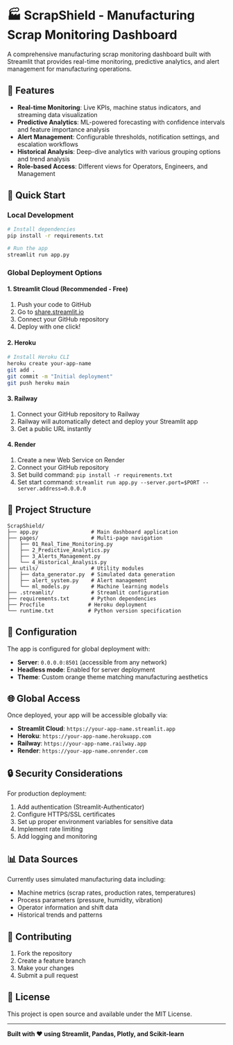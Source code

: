 # 🏭 ScrapShield - Manufacturing Scrap Monitoring Dashboard

A comprehensive manufacturing scrap monitoring dashboard built with Streamlit that provides real-time monitoring, predictive analytics, and alert management for manufacturing operations.

## 🌟 Features

- **Real-time Monitoring**: Live KPIs, machine status indicators, and streaming data visualization
- **Predictive Analytics**: ML-powered forecasting with confidence intervals and feature importance analysis
- **Alert Management**: Configurable thresholds, notification settings, and escalation workflows
- **Historical Analysis**: Deep-dive analytics with various grouping options and trend analysis
- **Role-based Access**: Different views for Operators, Engineers, and Management

## 🚀 Quick Start

### Local Development
```bash
# Install dependencies
pip install -r requirements.txt

# Run the app
streamlit run app.py
```

### Global Deployment Options

#### 1. Streamlit Cloud (Recommended - Free)
1. Push your code to GitHub
2. Go to [share.streamlit.io](https://share.streamlit.io)
3. Connect your GitHub repository
4. Deploy with one click!

#### 2. Heroku
```bash
# Install Heroku CLI
heroku create your-app-name
git add .
git commit -m "Initial deployment"
git push heroku main
```

#### 3. Railway
1. Connect your GitHub repository to Railway
2. Railway will automatically detect and deploy your Streamlit app
3. Get a public URL instantly

#### 4. Render
1. Create a new Web Service on Render
2. Connect your GitHub repository
3. Set build command: `pip install -r requirements.txt`
4. Set start command: `streamlit run app.py --server.port=$PORT --server.address=0.0.0.0`

## 📁 Project Structure

```
ScrapShield/
├── app.py                 # Main dashboard application
├── pages/                 # Multi-page navigation
│   ├── 01_Real_Time_Monitoring.py
│   ├── 2_Predictive_Analytics.py
│   ├── 3_Alerts_Management.py
│   └── 4_Historical_Analysis.py
├── utils/                 # Utility modules
│   ├── data_generator.py  # Simulated data generation
│   ├── alert_system.py    # Alert management
│   └── ml_models.py       # Machine learning models
├── .streamlit/            # Streamlit configuration
├── requirements.txt       # Python dependencies
├── Procfile              # Heroku deployment
└── runtime.txt           # Python version specification
```

## 🔧 Configuration

The app is configured for global deployment with:
- **Server**: `0.0.0.0:8501` (accessible from any network)
- **Headless mode**: Enabled for server deployment
- **Theme**: Custom orange theme matching manufacturing aesthetics

## 🌐 Global Access

Once deployed, your app will be accessible globally via:
- **Streamlit Cloud**: `https://your-app-name.streamlit.app`
- **Heroku**: `https://your-app-name.herokuapp.com`
- **Railway**: `https://your-app-name.railway.app`
- **Render**: `https://your-app-name.onrender.com`

## 🔒 Security Considerations

For production deployment:
1. Add authentication (Streamlit-Authenticator)
2. Configure HTTPS/SSL certificates
3. Set up proper environment variables for sensitive data
4. Implement rate limiting
5. Add logging and monitoring

## 📊 Data Sources

Currently uses simulated manufacturing data including:
- Machine metrics (scrap rates, production rates, temperatures)
- Process parameters (pressure, humidity, vibration)
- Operator information and shift data
- Historical trends and patterns

## 🤝 Contributing

1. Fork the repository
2. Create a feature branch
3. Make your changes
4. Submit a pull request

## 📄 License

This project is open source and available under the MIT License.

---

**Built with ❤️ using Streamlit, Pandas, Plotly, and Scikit-learn** 